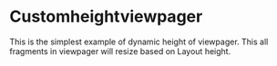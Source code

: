 # Customheightviewpager
This is the simplest example of dynamic height of viewpager.
This all fragments in viewpager will resize based on Layout height.
